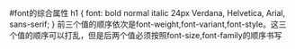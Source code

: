 #font的综合属性
    h1 {
		font: bold normal italic 24px Verdana, Helvetica, Arial, sans-serif;
	}
前三个值的顺序依次是font-weight,font-variant,font-style。这三个值的顺序可以打乱，但是后两个值必须按照font-size,font-family的顺序书写
